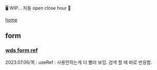 🖥 WIP...
자동 open close hour 🛒

[home][wizbox]

[wizbox]: https://wizbox.shop

## form

### [wds form ref](https://courses.webdevsimplified.com/view/courses/react-simplified-beginner/1764773-forms/5836248-57-usestate-vs-useref)

2023.07.06/목 : useRef : 사용안하는게 더 빨라 보임. 검색 할 때 바로 반응함.
